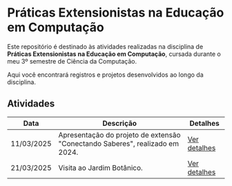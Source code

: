 # **Práticas Extensionistas na Educação em Computação**

Este repositório é destinado às atividades realizadas na disciplina de 
**Práticas Extensionistas na Educação em Computação**, cursada durante o meu 3º semestre 
de Ciência da Computação.

Aqui você encontrará registros e projetos desenvolvidos ao longo da disciplina.

## **Atividades**

| **Data**       | **Descrição**                                                   | **Detalhes**                                   |
|----------------|-----------------------------------------------------------------|-----------------------------------------------|
| 11/03/2025    | Apresentação do projeto de extensão "Conectando Saberes", realizado em 2024. | [Ver detalhes](https://github.com/ufsm00759/extensao-2025a-Thalisson-Souza/blob/main/Conectando-Saberes/Aula02-Projeto-de-Extensao.md) |
| 21/03/2025    | Visita ao Jardim Botânico.                                       | [Ver detalhes](https://github.com/ufsm00759/extensao-2025a-Thalisson-Souza/blob/main/VisitaJardimBotanico/Aula03-VisitaJardimBotanico.md)                              |
